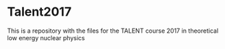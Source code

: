# Talent2017

This is a repository with the files for the TALENT course 2017 in theoretical low energy nuclear physics
